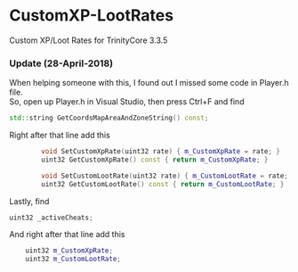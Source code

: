 # CustomXP-LootRates
Custom XP/Loot Rates for TrinityCore 3.3.5


### Update (28-April-2018)  
When helping someone with this, I found out I missed some code in Player.h file.  
So, open up Player.h in Visual Studio, then press Ctrl+F and find
```c++
std::string GetCoordsMapAreaAndZoneString() const;
```

Right after that line add this
```c++
        void SetCustomXpRate(uint32 rate) { m_CustomXpRate = rate; }
        uint32 GetCustomXpRate() const { return m_CustomXpRate; }

        void SetCustomLootRate(uint32 rate) { m_CustomLootRate = rate; }
        uint32 GetCustomLootRate() const { return m_CustomLootRate; }
```

Lastly, find 
```c++
uint32 _activeCheats;
```
And right after that line add this
```c++
    uint32 m_CustomXpRate;
    uint32 m_CustomLootRate;
```
